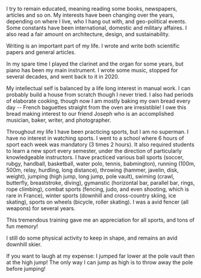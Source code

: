 I try to remain educated, meaning reading some books, newspapers, articles and so on. My interests have been changing over the years, depending on where I live, who I hang out with, and geo-political events. Some constants have been international, domestic and military affaires. I also read a fair amount on architecture, design, and sustainability.

Writing is an important part of my life. I wrote and write both scientific papers and general articles.

In my spare time I  played the clarinet and the organ for some years, but piano has been my main instrument. I wrote some music, stopped for several decades, and went back to it in 2020.

My intellectual self is balanced by a life long interest in manual work. I can probably build a house from scratch though I never tried. I also had periods of elaborate cooking, though now I am mostly baking my own bread every day -- French baguettes straight from the oven are irresistible! I owe this bread making interest to our friend Joseph who is an accomplished musician, baker, writer, and photographer.

Throughout my life I have been practicing sports, but I am no superman. I have no interest in watching sports. I went to a school where 6 hours of sport each week was mandatory (3 times 2 hours). It also required students to learn a new sport every semester, under the direction of particularly knowledgeable instructors. I have practiced various ball sports (soccer, rubgy, handball, basketball, water polo, tennis, babmington), running (100m, 500m, relay, hurdling, long distance), throwing (hammer, javelin, disk, weight), jumping (high jump, long jump, pole vault), swiming (crawl, butterfly, breaststroke, diving), gymanstic (horizontal bar, parallel bar, rings, rope climbing), combat sports (fencing, judo, and even shooting, which is rare in France), winter sports (downhill and cross-country skiing, ice skating), sports on wheels (bicycle, roller skating). I was a avid fencer (all weapons) for several years.

This tremendous training gave me an appreciation for all sports, and tons of fun memory! 

I still do some physical activity to keep in shape, and remains an avid downhill skier.

If you want to laugh at my expense: I jumped far lower at the pole vault then at the high jump! The only way I can jump as high is to throw away the pole before jumping!
